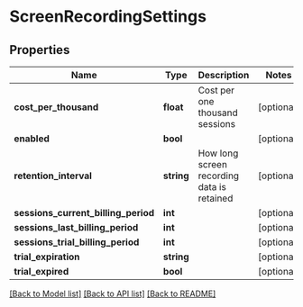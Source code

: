 # ScreenRecordingSettings

## Properties
Name | Type | Description | Notes
------------ | ------------- | ------------- | -------------
**cost_per_thousand** | **float** | Cost per one thousand sessions | [optional] 
**enabled** | **bool** |  | [optional] 
**retention_interval** | **string** | How long screen recording data is retained | [optional] 
**sessions_current_billing_period** | **int** |  | [optional] 
**sessions_last_billing_period** | **int** |  | [optional] 
**sessions_trial_billing_period** | **int** |  | [optional] 
**trial_expiration** | **string** |  | [optional] 
**trial_expired** | **bool** |  | [optional] 

[[Back to Model list]](../README.md#documentation-for-models) [[Back to API list]](../README.md#documentation-for-api-endpoints) [[Back to README]](../README.md)


